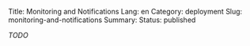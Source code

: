 Title: Monitoring and Notifications
Lang: en
Category: deployment
Slug: monitoring-and-notifications
Summary: 
Status: published

*TODO*